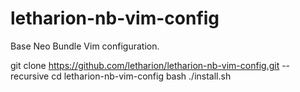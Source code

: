 letharion-nb-vim-config
=======================
Base Neo Bundle Vim configuration.

git clone https://github.com/letharion/letharion-nb-vim-config.git --recursive
cd letharion-nb-vim-config
bash ./install.sh
